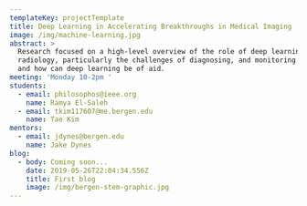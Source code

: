 ```yaml
---
templateKey: projectTemplate
title: Deep Learning in Accelerating Breakthroughs in Medical Imaging
image: /img/machine-learning.jpg
abstract: >
  Research focused on a high-level overview of the role of deep learning in
  radiology, particularly the challenges of diagnosing, and monitoring MS; why
  and how can deep learning be of aid.
meeting: 'Monday 10-2pm '
students:
  - email: philosophos@ieee.org
    name: Ramya El-Saleh
  - email: tkim117607@me.bergen.edu
    name: Tae Kim
mentors:
  - email: jdynes@bergen.edu
    name: Jake Dynes
blog:
  - body: Coming soon...
    date: 2019-05-26T22:04:34.556Z
    title: First blog
    image: /img/bergen-stem-graphic.jpg
---
```


